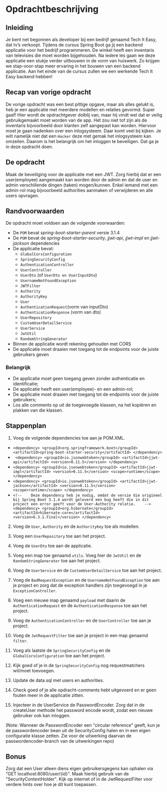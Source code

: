 # Opdrachtbeschrijving

## Inleiding

Je bent net begonnen als developer bij een bedrijf genaamd Tech It Easy, dat tv’s verkoopt. Tijdens de cursus Spring Boot ga jij een backend applicatie voor het bedrijf programmeren. De winkel heeft een inventaris van televisies die moet worden bijgehouden. Na iedere les gaan we deze applicatie een stukje verder uitbouwen in de vorm van huiswerk. Zo krijgen we stap-voor-stap meer ervaring in het bouwen van een backend applicatie. Aan het einde van de cursus zullen we een werkende Tech It Easy backend hebben!

## Recap van vorige opdracht

De vorige opdracht was een best pittige opgave, maar als alles gelukt is, heb je een applicatie met meerdere modellen en relaties gevormd. Super gaaf! Hier wordt de opdrachtgever dolblij van, maar hij vindt wel dat er veilig gebruikgemaakt moet worden van de app. Het zou niet tof zijn als de inventaris bijvoorbeeld door klanten zelf aangepast kan worden. Hiervoor moet je gaan nadenken over een inlogsysteem. Daar komt veel bij kijken. Je wilt namelijk niet dat een `Hacker` deze met gemak het inlogsysteem kan omzeilen. Daarom is het belangrijk om het inloggen te beveiligen. Dat ga je in deze opdracht doen.
 
## De opdracht
Maak de beveiliging voor de applicatie met een JWT. Zorg hierbij dat er een user(employee) aangemaakt kan worden door de admin en dat de user en admin verschillende dingen (taken) mogen/kunnen. Enkel iemand met een admin-rol mag bijvoorbeeld authorities aanmaken of verwijderen en alle users opvragen.
 
## Randvoorwaarden
De opdracht moet voldoen aan de volgende voorwaarden:
- De `POM` bevat _spring-boot-starter-parent_ versie 3.1.4
- De `POM` bevat de _spring-boot-starter-security_, _jjwt-api_, _jjwt-impl_ en _jjwt-jackson_ dependencies
- De applicatie bevat:
  - `GlobalCorsConfiguration`
  - `SpringSecurityConfig`
  - `AuthenticationController`
  - `UserController`
  - `UserDto` (of `UserDto en UserInputDto`)
  - `UsernameNotFoundException`
  - `JWTFilter`
  - `Authority`
  - `AuthorityKey`
  - `User`
  - `AuthenticationRequest`(vorm van inputDto)
  - `AuthenticationResponse` (vorm van dto)
  - `UserRepository`
  - `CustomUserDetailService`
  - `UserService`
  - `JwtUtil`
  - `RandomStringGenerator`
- Binnen de applicatie wordt rekening gehouden met CORS
- De applicatie moet draaien met toegang tot de endpoints voor de juiste gebruikers geven

### Belangrijk
- De applicatie moet geen toegang geven zonder authenticatie en identificatie;
- De applicatie heeft een user(employee)- en een admin-rol;
- De applicatie moet draaien met toegang tot de endpoints voor de juiste gebruikers;
- Los alle comments op uit de toegevoegde klassen, na het kopiëren en plakken van die klassen.

## Stappenplan

1. Voeg de volgende dependencies toe aan je POM.XML.
 - `<dependency>
     <groupId>org.springframework.boot</groupId>
     <artifactId>spring-boot-starter-security</artifactId>
  </dependency>`
 - ` <dependency>
   <groupId>io.jsonwebtoken</groupId>
   <artifactId>jjwt-api</artifactId>
   <version>0.11.5</version>
   </dependency>`
 - `<dependency>
   <groupId>io.jsonwebtoken</groupId>
   <artifactId>jjwt-impl</artifactId>
   <version>0.11.5</version>
   <scope>runtime</scope>
   </dependency>`
 - `<dependency>
   <groupId>io.jsonwebtoken</groupId>
   <artifactId>jjwt-jackson</artifactId>
   <version>0.11.5</version>
   <scope>runtime</scope>
   </dependency>`
 - `<!--    Deze dependency heb je nodig, omdat de versie die origineel bij Spring Boot 3.1.4 wordt geleverd een bug heeft die in dit project een error geeft voor de User-Authority relatie.    -->
        <dependency>
            <groupId>org.hibernate</groupId>
            <artifactId>hibernate-core</artifactId>
            <version>6.3.1.Final</version>
        </dependency>`
  
2. Voeg de `User`, `Authority` en de `AuthorityKey` toe als modellen.
  
3. Voeg een `UserRepository` toe aan het project.

4. Voeg de `UserDto` toe aan de applicatie.

5. Voeg een map toe genaamd `utils`. Voeg hier de `JwtUtil` en de `RandomStringGenerator` toe aan het project.
  
6. Voeg de `UserService` en de `CustomUserDetailService` toe aan het project.

7. Voeg de `BadRequestException` en de `UsernameNotFoundException` toe aan je project en zorg dat de exception handlers zijn toegevoegd in je `ExceptionController`.

8. Voeg een nieuwe map genaamd `payload` met daarin de `AuthenticationRequest` en de `AuthenticationResponse` toe aan het project.

9. Voeg de `AuthenticationController` en de `UserController` toe aan je project.

10. Voeg de `JwtRequestFilter` toe aan je project in een map genaamd `filter`.

11. Voeg als laatste de `SpringSecurityConfig` en de `GlobalCorsConfiguration` toe aan het project.

12. Kijk goed of je in de `SpringSecurityConfig` nog requestmatchers wil/moet toevoegen.

13. Update de data.sql met users en authorities.

14. Check goed of je alle opdracht-comments hebt uitgevoerd en er geen fouten meer in de applicatie zitten.

15. Injecteer in de UserService de PasswordEncoder. Zorg dat in de createUser methode het password encode wordt, zodat een nieuwe gebruiker ook kan inloggen. 

(Note: Wanneer de PasswordEncoder een "circular reference" geeft, kun je de passwordencoder bean uit de SecurityConfig halen en in een eigen configuratie klasse zetten. Zie voor de uitwerking daarvan de passwordencoder-branch van de uitwerkingen repo)

## Bonus

Zorg dat een User alleen diens eigen gebruikersgegens kan ophalen via "GET localhost:8080/user/{id}". Maak hierbij gebruik van de "SecurityContextHolder". Kijk op internet of in de JwtRequestFilter voor verdere hints over hoe je dit kunt toepassen.


